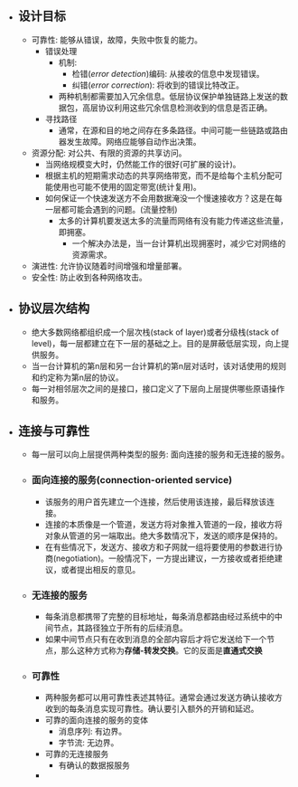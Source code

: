 - ## 设计目标
	- 可靠性: 能够从错误，故障，失败中恢复的能力。
		- 错误处理
			- 机制:
				- 检错(_error detection_)编码: 从接收的信息中发现错误。
				- 纠错(_error correction_): 将收到的错误比特改正。
			- 两种机制都需要加入冗余信息。低层协议保护单独链路上发送的数据包，高层协议利用这些冗余信息检测收到的信息是否正确。
		- 寻找路径
			- 通常，在源和目的地之间存在多条路径。中间可能一些链路或路由器发生故障。网络应能够自动作出决策。
	- 资源分配: 对公共、有限的资源的共享访问。
		- 当网络规模变大时，仍然能工作的很好(可扩展的设计)。
		- 根据主机的短期需求动态的共享网络带宽，而不是给每个主机分配可能使用也可能不使用的固定带宽(统计复用)。
		- 如何保证一个快速发送方不会用数据淹没一个慢速接收方？这是在每一层都可能会遇到的问题。(流量控制)
			- 太多的计算机要发送太多的流量而网络有没有能力传递这些流量，即拥塞。
				- 一个解决办法是，当一台计算机出现拥塞时，减少它对网络的资源需求。
	- 演进性: 允许协议随着时间增强和增量部署。
	- 安全性: 防止收到各种网络攻击。
- ## 协议层次结构
	- 绝大多数网络都组织成一个层次栈(stack of layer)或者分级栈(stack of level)，每一层都建立在下一层的基础之上。目的是屏蔽低层实现，向上提供服务。
	- 当一台计算机的第n层和另一台计算机的第n层对话时，该对话使用的规则和约定称为第n层的协议。
	- 每一对相邻层次之间的是接口，接口定义了下层向上层提供哪些原语操作和服务。
- ## 连接与可靠性
	- 每一层可以向上层提供两种类型的服务: 面向连接的服务和无连接的服务。
	- ### 面向连接的服务(connection-oriented service)
		- 该服务的用户首先建立一个连接，然后使用该连接，最后释放该连接。
		- 连接的本质像是一个管道，发送方将对象推入管道的一段，接收方将对象从管道的另一端取出。绝大多数情况下，发送的顺序是保持的。
		- 在有些情况下，发送方、接收方和子网就一组将要使用的参数进行协商(negotiation)。一般情况下，一方提出建议，一方接收或者拒绝建议，或者提出相反的意见。
	- ### 无连接的服务
		- 每条消息都携带了完整的目标地址，每条消息都路由经过系统中的中间节点，其路径独立于所有的后续消息。
		- 如果中间节点只有在收到消息的全部内容后才将它发送给下一个节点，那么这种方式称为**存储-转发交换**。它的反面是**直通式交换**
	- ### 可靠性
		- 两种服务都可以用可靠性表述其特征。通常会通过发送方确认接收方收到的每条消息实现可靠性。确认要引入额外的开销和延迟。
		- 可靠的面向连接的服务的变体
			- 消息序列: 有边界。
			- 字节流: 无边界。
		- 可靠的无连接服务
			- 有确认的数据报服务
		-